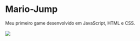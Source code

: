 # Mario-Jump
Meu primeiro game desenvolvido em JavaScript, HTML e CSS. <br>
<br>
<img src="https://i.pinimg.com/originals/39/63/56/39635620bc39fd89280af66645b69d80.gif" >

